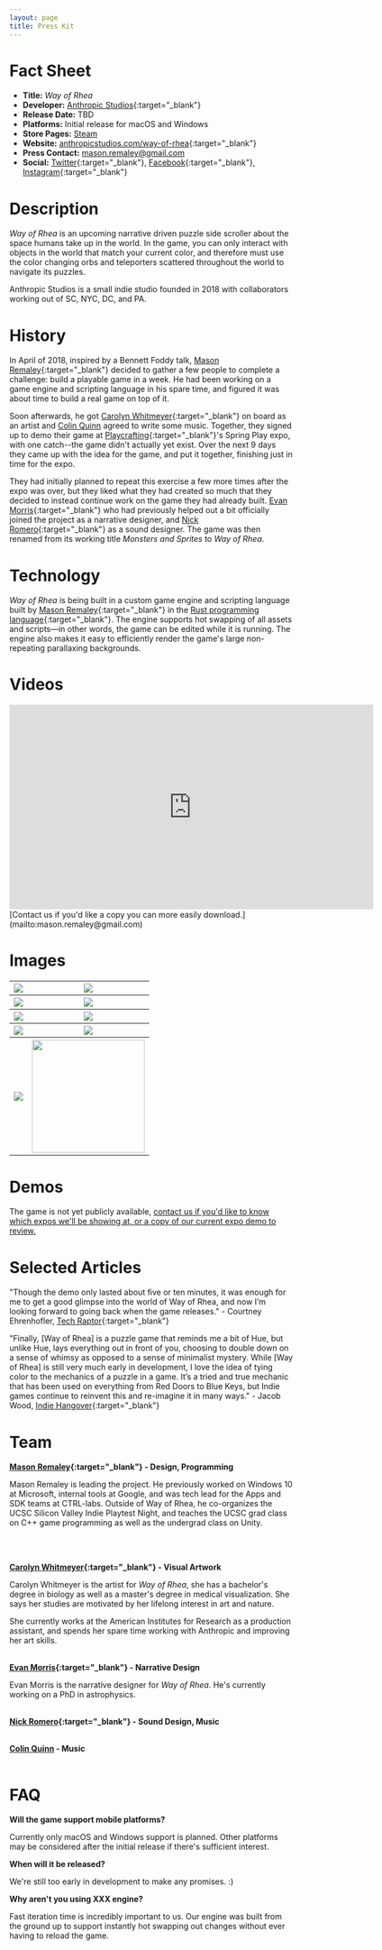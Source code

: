 ```yaml
---
layout: page
title: Press Kit
---
```


<!-- TODO: Logo -->
# Fact Sheet

- **Title:** *Way of Rhea*
- **Developer:** [Anthropic Studios](https://anthropicstudios.com){:target="_blank"}
- **Release Date:** TBD
- **Platforms:** Initial release for macOS and Windows
- **Store Pages:** <a href="https://store.steampowered.com/app/1110620/Way_of_Rhea">Steam</a>
- **Website:** [anthropicstudios.com/way-of-rhea](https://anthropicstudios.com/way-of-rhea){:target="_blank"}
- **Press Contact:** [mason.remaley@gmail.com](mailto:mason.remaley@gmail.com)
- **Social:** [Twitter](https://twitter.com/anthropicst){:target="_blank"}, [Facebook](https://www.facebook.com/AnthropicStudios/){:target="_blank"}, [Instagram](http://instagram.com/anthropicstudios){:target="_blank"}

# Description

*Way of Rhea* is an upcoming narrative driven puzzle side scroller about the space humans take up in the world. In the game, you can only interact with objects in the world that match your current color, and therefore must use the color changing orbs and teleporters scattered throughout the world to navigate its puzzles.

Anthropic Studios is a small indie studio founded in 2018 with collaborators working out of SC, NYC, DC, and PA.


# History

In April of 2018, inspired by a Bennett Foddy talk, [Mason Remaley](https://twitter.com/masonremaley){:target="_blank"} decided to gather a few people to complete a challenge: build a playable game in a week. He had been working on a game engine and scripting language in his spare time, and figured it was about time to build a real game on top of it.

Soon afterwards, he got [Carolyn Whitmeyer](https://www.instagram.com/nylorac0__o/){:target="_blank"} on board as an artist and [Colin Quinn](mailto:colinquinnwork@gmail.com) agreed to write some music. Together, they signed up to demo their game at [Playcrafting](https://www.playcrafting.com/){:target="_blank"}'s Spring Play expo, with one catch--the game didn't actually  yet exist. Over the next 9 days they came up with the idea for the game, and put it together, finishing just in time for the expo.

They had initially planned to repeat this exercise a few more times after the expo was over, but they liked what they had created so much that they decided to instead continue work on the game they had already built. [Evan Morris](https://twitter.com/evan_cmm){:target="_blank"} who had previously helped out a bit officially joined the project as a narrative designer, and [Nick Romero](https://soundcloud.com/stonedape){:target="_blank"} as a sound designer. The game was then renamed from its working title *Monsters and Sprites* to *Way of Rhea*.

# Technology
*Way of Rhea* is being built in a custom game engine and scripting language built by  [Mason Remaley](https://twitter.com/masonremaley){:target="_blank"} in the [Rust programming language](https://www.rust-lang.org/en-US/){:target="_blank"}. The engine supports hot swapping of all assets and scripts—in other words, the game can be edited while it is running. The engine also makes it easy to efficiently render the game's large non-repeating parallaxing backgrounds.

# Videos
<iframe width="646" height="363.375" src="https://www.youtube.com/embed/VIzqlI-gbAY" frameborder="0" allow="accelerometer; autoplay; encrypted-media; gyroscope; picture-in-picture" allowfullscreen></iframe>
[Contact us if you'd like a copy you can more easily download.](mailto:mason.remaley@gmail.com)

# Images
<table>
  <tr>
    <th><a href="/assets/monsters-and-sprites/play-nyc-19-press-kit-photos/animated-rev-1.gif" target="_blank"><img src="/assets/monsters-and-sprites/play-nyc-19-press-kit-photos/animated-rev-1.gif"/></a></th>
    <th><a href="/assets/monsters-and-sprites/play-nyc-19-press-kit-photos/1.png" target="_blank"><img src="/assets/monsters-and-sprites/play-nyc-19-press-kit-photos/1.png"/></a></th>
  </tr>
  <tr>
    <th><a href="/assets/monsters-and-sprites/play-nyc-19-press-kit-photos/2.png" target="_blank"><img src="/assets/monsters-and-sprites/play-nyc-19-press-kit-photos/2.png"/></a></th>
    <th><a href="/assets/monsters-and-sprites/play-nyc-19-press-kit-photos/3.png" target="_blank"><img src="/assets/monsters-and-sprites/play-nyc-19-press-kit-photos/3.png"/></a></th>
  </tr>
  <tr>
    <th><a href="/assets/monsters-and-sprites/play-nyc-19-press-kit-photos/4-rev-1.png" target="_blank"><img src="/assets/monsters-and-sprites/play-nyc-19-press-kit-photos/4-rev-1.png"/></a></th>
    <th><a href="/assets/monsters-and-sprites/play-nyc-19-press-kit-photos/5.png" target="_blank"><img src="/assets/monsters-and-sprites/play-nyc-19-press-kit-photos/5.png"/></a></th>
  </tr>
  <tr>
    <th><a href="/assets/monsters-and-sprites/play-nyc-19-press-kit-photos/7.png" target="_blank"><img src="/assets/monsters-and-sprites/play-nyc-19-press-kit-photos/7.png"/></a></th>
    <th><a href="/assets/monsters-and-sprites/play-nyc-19-press-kit-photos/6-rev-1.png" target="_blank"><img src="/assets/monsters-and-sprites/play-nyc-19-press-kit-photos/6-rev-1.png"/></a></th>
  </tr>
  <tr>
    <th><a href="/assets/monsters-and-sprites/play-nyc-19-press-kit-photos/booth.jpg" target="_blank"><img src="/assets/monsters-and-sprites/play-nyc-19-press-kit-photos/booth.jpg"/></a></th>
    <th><a href="/assets/monsters-and-sprites/demo-and-play-2.jpg" target="_blank"><img height="200px" src="/assets/monsters-and-sprites/demo-and-play-2.jpg"/></a></th>
  </tr>
</table>

# Demos
The game is not yet publicly available, [contact us if you'd like to know which expos we'll be showing at, or a copy of our current expo demo to review.](mailto:mason.remaley@gmail.com)

<!-- TODO: Graphics package containing character cutouts/such, fonts, logo and icon, etc -->

# Selected Articles

"Though the demo only lasted about five or ten minutes, it was enough for me to get a good glimpse into the world of Way of Rhea, and now I’m looking forward to going back when the game releases." - Courtney Ehrenhofler, [Tech Raptor](https://techraptor.net/content/way-of-rhea-puzzle-sidescroller){:target="_blank"}

"Finally, [Way of Rhea] is a puzzle game that reminds me a bit of Hue, but unlike Hue, lays everything out in front of you, choosing to double down on a sense of whimsy as opposed to a sense of minimalist mystery.  While [Way of Rhea] is still very much early in development, I love the idea of tying color to the mechanics of a puzzle in a game. It’s a tried and true mechanic that has been used on everything from Red Doors to Blue Keys, but Indie games continue to reinvent this and re-imagine it in many ways." - Jacob Wood, [Indie Hangover](http://www.indiehangover.com/the-road-to-play-nyc-looking-good/){:target="_blank"}


# Team

**[Mason Remaley](https://twitter.com/masonremaley){:target="_blank"} - Design, Programming**

Mason Remaley is leading the project. He previously worked on Windows 10 at Microsoft, internal tools at Google, and was tech lead for the Apps and SDK teams at CTRL-labs. Outside of Way of Rhea, he co-organizes the UCSC Silicon Valley Indie Playtest Night, and teaches the UCSC grad class on C++ game programming as well as the undergrad class on Unity.

<br><br>

**[Carolyn Whitmeyer](https://www.instagram.com/nylorac0_o/){:target="_blank"} - Visual Artwork**

Carolyn Whitmeyer is the artist for *Way of Rhea*, she has a bachelor's degree in biology as well as a master's degree in medical visualization. She says her studies are motivated by her lifelong interest in art and nature.

She currently works at the American Institutes for Research as a production assistant, and spends her spare time working with Anthropic and improving her art skills.
<br><br>

**[Evan Morris](https://twitter.com/evan_cmm){:target="_blank"} - Narrative Design**

Evan Morris is the narrative designer for *Way of Rhea*. He's currently working on a PhD in astrophysics.
<br><br>

**[Nick Romero](https://soundcloud.com/stonedape){:target="_blank"} - Sound Design, Music**
<br><br>

**[Colin Quinn](mailto:colinquinnwork@gmail.com) - Music**
<br><br>

# FAQ

**Will the game support mobile platforms?**

Currently only macOS and Windows support is planned. Other platforms may be considered after the initial release if there's sufficient interest.

**When will it be released?**

We're still too early in development to make any promises. :)

**Why aren't you using XXX engine?**

Fast iteration time is incredibly important to us. Our engine was built from the ground up to support instantly hot swapping out changes without ever having to reload the game.
